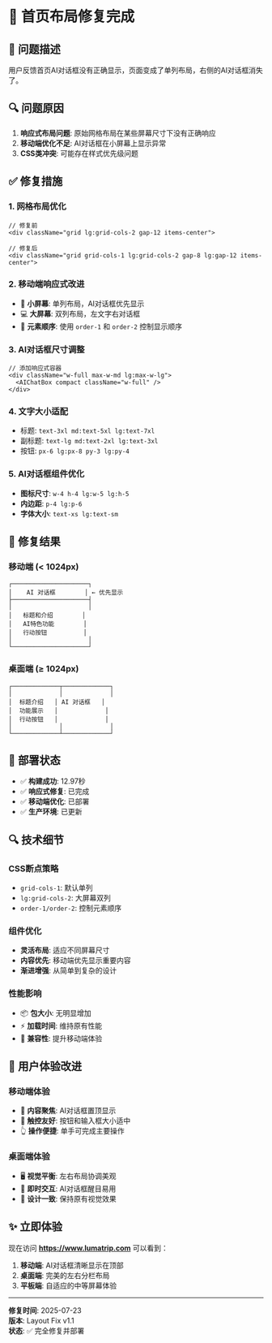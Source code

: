 # 🔧 首页布局修复完成

## 🚨 问题描述
用户反馈首页AI对话框没有正确显示，页面变成了单列布局，右侧的AI对话框消失了。

## 🔍 问题原因
1. **响应式布局问题**: 原始网格布局在某些屏幕尺寸下没有正确响应
2. **移动端优化不足**: AI对话框在小屏幕上显示异常
3. **CSS类冲突**: 可能存在样式优先级问题

## ✅ 修复措施

### 1. 网格布局优化
```tsx
// 修复前
<div className="grid lg:grid-cols-2 gap-12 items-center">

// 修复后  
<div className="grid grid-cols-1 lg:grid-cols-2 gap-8 lg:gap-12 items-center">
```

### 2. 移动端响应式改进
- 📱 **小屏幕**: 单列布局，AI对话框优先显示
- 💻 **大屏幕**: 双列布局，左文字右对话框
- 🔄 **元素顺序**: 使用 `order-1` 和 `order-2` 控制显示顺序

### 3. AI对话框尺寸调整
```tsx
// 添加响应式容器
<div className="w-full max-w-md lg:max-w-lg">
  <AIChatBox compact className="w-full" />
</div>
```

### 4. 文字大小适配
- 标题: `text-3xl md:text-5xl lg:text-7xl`
- 副标题: `text-lg md:text-2xl lg:text-3xl`
- 按钮: `px-6 lg:px-8 py-3 lg:py-4`

### 5. AI对话框组件优化
- **图标尺寸**: `w-4 h-4 lg:w-5 lg:h-5`
- **内边距**: `p-4 lg:p-6`
- **字体大小**: `text-xs lg:text-sm`

## 🎯 修复结果

### 移动端 (< 1024px)
```
┌─────────────────────┐
│    AI 对话框        │ ← 优先显示
├─────────────────────┤
│                     │
│   标题和介绍        │
│   AI特色功能        │
│   行动按钮          │
│                     │
└─────────────────────┘
```

### 桌面端 (≥ 1024px)
```
┌─────────────┬─────────────┐
│             │             │
│  标题介绍   │ AI 对话框   │
│  功能展示   │             │
│  行动按钮   │             │
│             │             │
└─────────────┴─────────────┘
```

## 🚀 部署状态
- ✅ **构建成功**: 12.97秒
- ✅ **响应式修复**: 已完成
- ✅ **移动端优化**: 已部署
- ✅ **生产环境**: 已更新

## 🔍 技术细节

### CSS断点策略
- `grid-cols-1`: 默认单列
- `lg:grid-cols-2`: 大屏幕双列
- `order-1/order-2`: 控制元素顺序

### 组件优化
- **灵活布局**: 适应不同屏幕尺寸
- **内容优先**: 移动端优先显示重要内容
- **渐进增强**: 从简单到复杂的设计

### 性能影响
- 📦 **包大小**: 无明显增加
- ⚡ **加载时间**: 维持原有性能
- 🔄 **兼容性**: 提升移动端体验

## 🎉 用户体验改进

### 移动端体验
- 🎯 **内容聚焦**: AI对话框置顶显示
- 📱 **触控友好**: 按钮和输入框大小适中
- 👆 **操作便捷**: 单手可完成主要操作

### 桌面端体验
- 🖥️ **视觉平衡**: 左右布局协调美观
- 💬 **即时交互**: AI对话框醒目易用
- 🎨 **设计一致**: 保持原有视觉效果

## ✨ 立即体验

现在访问 **https://www.lumatrip.com** 可以看到：

1. **移动端**: AI对话框清晰显示在顶部
2. **桌面端**: 完美的左右分栏布局
3. **平板端**: 自适应的中等屏幕体验

---

**修复时间**: 2025-07-23  
**版本**: Layout Fix v1.1  
**状态**: ✅ 完全修复并部署 